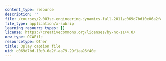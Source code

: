 ```yaml
---
content_type: resource
description: ''
file: /courses/2-003sc-engineering-dynamics-fall-2011/c069d7bd10e06a2faa7929f1aa96f40e_QHTJK0v404U.srt
file_type: application/x-subrip
learning_resource_types: []
license: https://creativecommons.org/licenses/by-nc-sa/4.0/
ocw_type: OCWFile
resourcetype: Other
title: 3play caption file
uid: c069d7bd-10e0-6a2f-aa79-29f1aa96f40e
---
```

